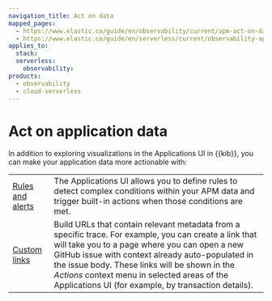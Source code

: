 ```yaml
---
navigation_title: Act on data
mapped_pages:
  - https://www.elastic.co/guide/en/observability/current/apm-act-on-data.html
  - https://www.elastic.co/guide/en/serverless/current/observability-apm-act-on-data.html
applies_to:
  stack:
  serverless:
    observability:
products:
  - observability
  - cloud-serverless
---
```


# Act on application data

In addition to exploring visualizations in the Applications UI in {{kib}}, you can make your application data more actionable with:

|     |     |
| --- | --- |
| [Rules and alerts](/solutions/observability/apm/create-apm-rules-alerts.md) | The Applications UI allows you to define rules to detect complex  conditions within your APM data and trigger built-in actions when those conditions are met. |
| [Custom links](/solutions/observability/apm/create-custom-links.md) | Build URLs that contain relevant metadata from a specific trace.  For example, you can create a link that will take you to a page where you can open a new GitHub issue  with context already auto-populated in the issue body.  These links will be shown in the *Actions* context menu in selected areas of the Applications UI (for example, by transaction details). |